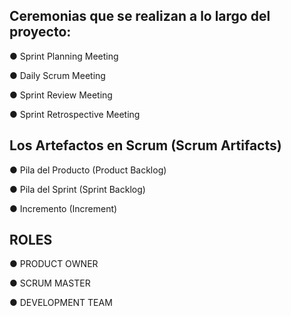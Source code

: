 ## Ceremonias que se realizan a lo largo del proyecto:
● Sprint Planning Meeting

● Daily Scrum Meeting

● Sprint Review Meeting

● Sprint Retrospective Meeting

## Los Artefactos en Scrum (Scrum Artifacts)
     

● Pila del Producto (Product Backlog)

● Pila del Sprint (Sprint Backlog)

● Incremento (Increment)


## ROLES

● PRODUCT OWNER

● SCRUM MASTER

● DEVELOPMENT TEAM
